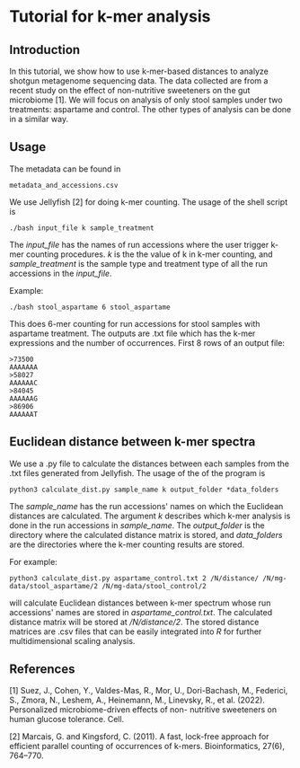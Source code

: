 # Tutorial for k-mer analysis

## Introduction

In this tutorial, we show how to use k-mer-based distances to analyze shotgun metagenome
sequencing data. The data collected are from a recent study on the effect of non-nutritive
sweeteners on the gut microbiome [1]. We will focus on analysis of only stool samples under
two treatments: aspartame and control. The other types of analysis can be done in a similar way.

## Usage
The metadata can be found in
```
metadata_and_accessions.csv
```
We use Jellyfish [2] for doing k-mer counting. The usage of the shell script is
```
./bash input_file k sample_treatment
```
The *input_file* has the names of run accessions where the user trigger k-mer
counting procedures. *k* is the the value of k in k-mer counting, and *sample_treatment*
is the sample type and treatment type of all the run accessions in the *input_file*.

Example:
```
./bash stool_aspartame 6 stool_aspartame
```
This does 6-mer counting for run accessions for stool samples with aspartame treatment.
The outputs are .txt file which has the k-mer expressions and the number of occurrences.
First 8 rows of an output file:
```
>73500
AAAAAAA
>58027
AAAAAAC
>84045
AAAAAAG
>86906
AAAAAAT
```
## Euclidean distance between k-mer spectra

We use a .py file to calculate the distances between each samples from the .txt files
generated from Jellyfish. The usage of the of the program is
```
python3 calculate_dist.py sample_name k output_folder *data_folders
```
The *sample_name* has the run accessions' names on which the Euclidean distances are calculated.
The argument *k* describes which k-mer analysis is done in the run accessions in *sample_name*.
The *output_folder* is the directory where the calculated distance matrix is stored, and *data_folders* are
the directories where the k-mer counting results are stored.

For example:
```
python3 calculate_dist.py aspartame_control.txt 2 /N/distance/ /N/mg-data/stool_aspartame/2 /N/mg-data/stool_control/2
```
will calculate Euclidean distances between k-mer spectrum whose run accessions' names are stored in *aspartame_control.txt*.
The calculated distance matrix will be stored at */N/distance/2*. The stored distance matrices are .csv files that can be easily
integrated into *R* for further multidimensional scaling analysis.

## References

[1] Suez, J., Cohen, Y., Valdes-Mas, R., Mor, U., Dori-Bachash, M., Federici, S., Zmora, N., Leshem, A., Heinemann, M., Linevsky, R., et al. (2022). Personalized microbiome-driven effects of non- nutritive sweeteners on human glucose tolerance. Cell.

[2] Marcais, G. and Kingsford, C. (2011). A fast, lock-free approach for efficient parallel counting of occurrences of k-mers. Bioinformatics, 27(6), 764–770.
